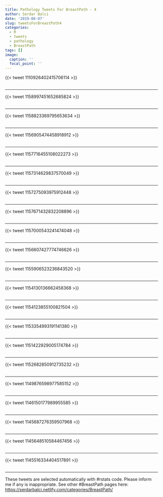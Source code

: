 ```yaml
---
title: Pathology Tweets For BreastPath - 4
author: Serdar Balci
date: '2019-08-07'
slug: tweetsForBreastPath4
categories:
  - R
  - tweets
  - pathology
  - BreastPath
tags: []
image:
  caption: ''
  focal_point: ''
---
```



{{< tweet 1110926402415706114 >}}
<br>
<br>
<hr>
{{< tweet 1158997451652685824 >}}
<br>
<br>
<hr>
{{< tweet 1158823369795653634 >}}
<br>
<br>
<hr>
{{< tweet 1156905474458918912 >}}
<br>
<br>
<hr>
{{< tweet 1157716455108022273 >}}
<br>
<br>
<hr>
{{< tweet 1157314629837570049 >}}
<br>
<br>
<hr>
{{< tweet 1157275093975912448 >}}
<br>
<br>
<hr>
{{< tweet 1157671432832208896 >}}
<br>
<br>
<hr>
{{< tweet 1157000543241474048 >}}
<br>
<br>
<hr>
{{< tweet 1156607427774746626 >}}
<br>
<br>
<hr>
{{< tweet 1155906523236843520 >}}
<br>
<br>
<hr>
{{< tweet 1154130136662458368 >}}
<br>
<br>
<hr>
{{< tweet 1154123855100821504 >}}
<br>
<br>
<hr>
{{< tweet 1153354993191141380 >}}
<br>
<br>
<hr>
{{< tweet 1151422929005174784 >}}
<br>
<br>
<hr>
{{< tweet 1152682850912735232 >}}
<br>
<br>
<hr>
{{< tweet 1149876598977585152 >}}
<br>
<br>
<hr>
{{< tweet 1146150177989955585 >}}
<br>
<br>
<hr>
{{< tweet 1145687276359507968 >}}
<br>
<br>
<hr>
{{< tweet 1145648510584467456 >}}
<br>
<br>
<hr>
{{< tweet 1145516334404517891 >}}
<br>
<br>
<hr>


These tweets are selected automatically with #rstats code. Please inform me if any is inappropriate.
See other #BreastPath pages here: https://serdarbalci.netlify.com/categories/BreastPath/
